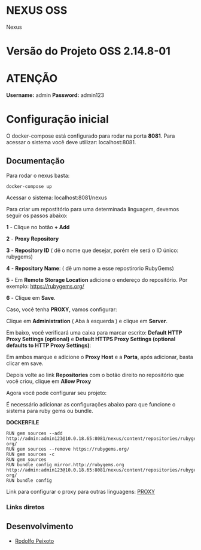 # NEXUS OSS

Nexus

Versão do Projeto OSS 2.14.8-01
=========================================================

ATENÇÃO
================================

**Username:** admin
**Password:** admin123


Configuração inicial
================================

O docker-compose está configurado para rodar na porta **8081**. Para acessar o sistema você deve utilizar:
localhost:8081.

Documentação
----------------------

Para rodar o nexus basta:

```
docker-compose up
```

Acessar o sistema: localhost:8081/nexus


Para criar um repostitório para uma determinada linguagem, devemos seguir os passos abaixo:

**1** - Clique no botão **+ Add**

**2** - **Proxy Repository**

**3** - **Repository ID** ( dê o nome que desejar, porém ele será o ID único: rubygems)

**4** - **Repository Name**: ( dê um nome a esse repostirorio RubyGems)

**5** - Em **Remote Storage Location** adicione o endereço do repositório. Por exemplo: https://rubygems.org/

**6** - Clique em **Save**.

Caso, você tenha **PROXY**, vamos configurar:

Clique em **Administration** ( Aba à esquerda ) e clique em **Server**.

Em baixo, você verificará uma caixa para marcar escrito: **Default HTTP Proxy Settings (optional)** e **Default HTTPS Proxy Settings (optional defaults to HTTP Proxy Settings)**:

Em ambos marque e adicione o **Proxy Host** e a **Porta**, após adicionar, basta clicar em save.

Depois volte ao link **Repositories** com o botão direito no repositório que você criou, clique em **Allow Proxy**


Agora você pode configurar seu projeto:

É necessário adicionar as configurações abaixo para que funcione o sistema para ruby gems ou bundle.

**DOCKERFILE**

```
RUN gem sources --add http://admin:admin123@10.0.18.65:8081/nexus/content/repositories/rubygems-org/
RUN gem sources --remove https://rubygems.org/
RUN gem sources -c
RUN gem sources
RUN bundle config mirror.http://rubygems.org http://admin:admin123@10.0.18.65:8081/nexus/content/repositories/rubygems-org/
RUN bundle config
```

Link para configurar o proxy para outras linguagens:
[PROXY](https://books.sonatype.com/mcookbook/reference/repoman-sect-proxy-repo.html)

### Links diretos

Desenvolvimento
---------------------
-   [Rodolfo Peixoto](http://www.rodolfopeixoto.com.br)
